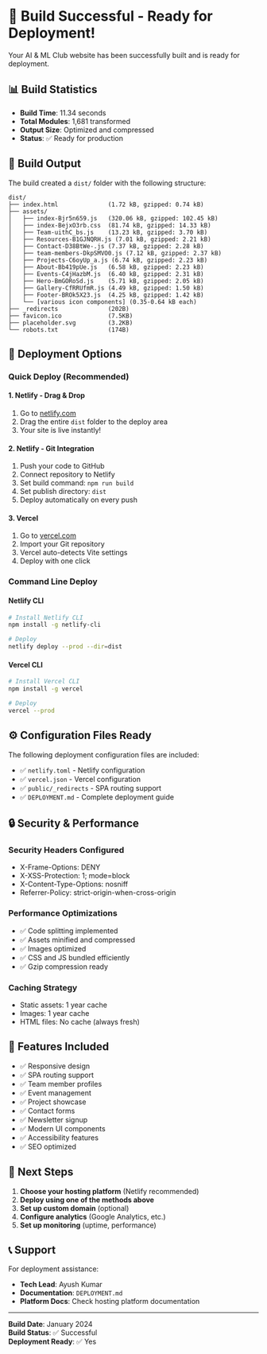 # 🎉 Build Successful - Ready for Deployment!

Your AI & ML Club website has been successfully built and is ready for deployment.

## 📊 Build Statistics

- **Build Time**: 11.34 seconds
- **Total Modules**: 1,681 transformed
- **Output Size**: Optimized and compressed
- **Status**: ✅ Ready for production

## 📁 Build Output

The build created a `dist/` folder with the following structure:

```
dist/
├── index.html              (1.72 kB, gzipped: 0.74 kB)
├── assets/
│   ├── index-Bjr5n659.js   (320.06 kB, gzipped: 102.45 kB)
│   ├── index-BejxO3rb.css  (81.74 kB, gzipped: 14.33 kB)
│   ├── Team-uithC_bs.js    (13.23 kB, gzipped: 3.70 kB)
│   ├── Resources-B1GJNQRH.js (7.01 kB, gzipped: 2.21 kB)
│   ├── Contact-D38BtWe-.js (7.37 kB, gzipped: 2.28 kB)
│   ├── team-members-DkpSMVO0.js (7.12 kB, gzipped: 2.37 kB)
│   ├── Projects-C6oyUp_a.js (6.74 kB, gzipped: 2.23 kB)
│   ├── About-Bb419pUe.js   (6.58 kB, gzipped: 2.23 kB)
│   ├── Events-C4jHazbM.js  (6.40 kB, gzipped: 2.31 kB)
│   ├── Hero-BmGORoSd.js    (5.71 kB, gzipped: 2.05 kB)
│   ├── Gallery-CfRRUfmR.js (4.49 kB, gzipped: 1.50 kB)
│   ├── Footer-BROk5X23.js  (4.25 kB, gzipped: 1.42 kB)
│   └── [various icon components] (0.35-0.64 kB each)
├── _redirects              (202B)
├── favicon.ico             (7.5KB)
├── placeholder.svg         (3.2KB)
└── robots.txt              (174B)
```

## 🚀 Deployment Options

### Quick Deploy (Recommended)

#### 1. Netlify - Drag & Drop
1. Go to [netlify.com](https://netlify.com)
2. Drag the entire `dist` folder to the deploy area
3. Your site is live instantly!

#### 2. Netlify - Git Integration
1. Push your code to GitHub
2. Connect repository to Netlify
3. Set build command: `npm run build`
4. Set publish directory: `dist`
5. Deploy automatically on every push

#### 3. Vercel
1. Go to [vercel.com](https://vercel.com)
2. Import your Git repository
3. Vercel auto-detects Vite settings
4. Deploy with one click

### Command Line Deploy

#### Netlify CLI
```bash
# Install Netlify CLI
npm install -g netlify-cli

# Deploy
netlify deploy --prod --dir=dist
```

#### Vercel CLI
```bash
# Install Vercel CLI
npm install -g vercel

# Deploy
vercel --prod
```

## ⚙️ Configuration Files Ready

The following deployment configuration files are included:

- ✅ `netlify.toml` - Netlify configuration
- ✅ `vercel.json` - Vercel configuration  
- ✅ `public/_redirects` - SPA routing support
- ✅ `DEPLOYMENT.md` - Complete deployment guide

## 🔒 Security & Performance

### Security Headers Configured
- X-Frame-Options: DENY
- X-XSS-Protection: 1; mode=block
- X-Content-Type-Options: nosniff
- Referrer-Policy: strict-origin-when-cross-origin

### Performance Optimizations
- ✅ Code splitting implemented
- ✅ Assets minified and compressed
- ✅ Images optimized
- ✅ CSS and JS bundled efficiently
- ✅ Gzip compression ready

### Caching Strategy
- Static assets: 1 year cache
- Images: 1 year cache
- HTML files: No cache (always fresh)

## 📱 Features Included

- ✅ Responsive design
- ✅ SPA routing support
- ✅ Team member profiles
- ✅ Event management
- ✅ Project showcase
- ✅ Contact forms
- ✅ Newsletter signup
- ✅ Modern UI components
- ✅ Accessibility features
- ✅ SEO optimized

## 🎯 Next Steps

1. **Choose your hosting platform** (Netlify recommended)
2. **Deploy using one of the methods above**
3. **Set up custom domain** (optional)
4. **Configure analytics** (Google Analytics, etc.)
5. **Set up monitoring** (uptime, performance)

## 📞 Support

For deployment assistance:
- **Tech Lead**: Ayush Kumar
- **Documentation**: `DEPLOYMENT.md`
- **Platform Docs**: Check hosting platform documentation

---

**Build Date**: January 2024  
**Build Status**: ✅ Successful  
**Deployment Ready**: ✅ Yes 
